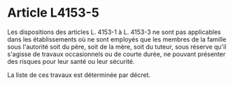 # Article L4153-5

Les dispositions des articles L. 4153-1 à L. 4153-3 ne sont pas applicables dans les établissements où ne sont employés que les membres de la famille sous l'autorité soit du père, soit de la mère, soit du tuteur, sous réserve qu'il s'agisse de travaux occasionnels ou de courte durée, ne pouvant présenter des risques pour leur santé ou leur sécurité.

La liste de ces travaux est déterminée par décret.